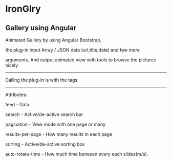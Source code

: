 # IronGlry
Gallery using Angular
------------------------------------------------
Animated Gallery by using Angular Bootstrap,

the plug-in input Array / JSON data (url,title,date) and few more

arguments. And output animated view with tools to browse the pictures
nicely.
___________

Calling the plug-in is with the tags <my-gallery></my-gallery>
___________
Attributes:

feed - Data

search - Active/de-active search bar

pagination - View mode with one page or many

results-per-page - How many results in each page

sorting - Active/de-active sorting box

auto-rotate-time - How much time between every each slides(m/s).
